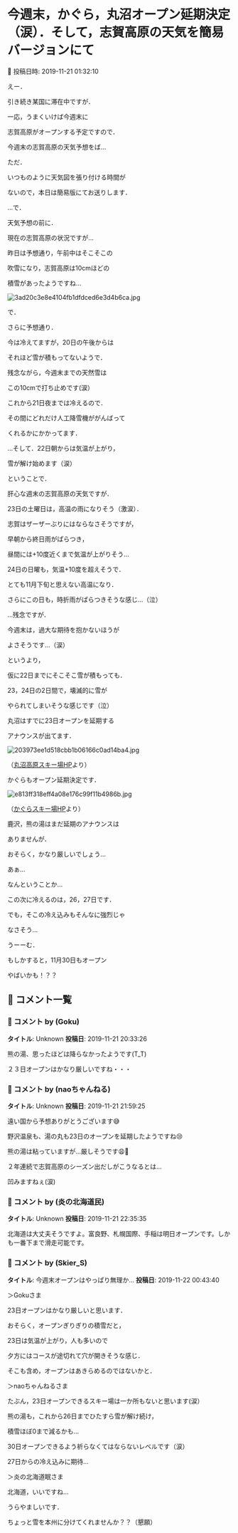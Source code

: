 # 今週末，かぐら，丸沼オープン延期決定（涙）．そして，志賀高原の天気を簡易バージョンにて

📅 投稿日時: 2019-11-21 01:32:10

えー．


引き続き某国に滞在中ですが．





一応，うまくいけば今週末に


志賀高原がオープンする予定ですので．


今週末の志賀高原の天気予想をば…





ただ．


いつものように天気図を張り付ける時間が


ないので，本日は簡易版にてお送りします．





…で．


天気予想の前に．


現在の志賀高原の状況ですが…


昨日は予想通り，午前中はそこそこの


吹雪になり，志賀高原は10cmほどの


積雪があったようですね…




![3ad20c3e8e4104fb1dfdced6e3d4b6ca.jpg](images/3ad20c3e8e4104fb1dfdced6e3d4b6ca.jpg)







で．


さらに予想通り．


今は冷えてますが，20日の午後からは


それほど雪が積もってないようで．


残念ながら，今週末までの天然雪は


この10cmで打ち止めです(涙）


これから21日夜までは冷えるので．


その間にどれだけ人工降雪機ががんばって


くれるかにかかってます．





…そして．22日朝からは気温が上がり，


雪が解け始めます（涙）





ということで．


肝心な週末の志賀高原の天気ですが．





23日の土曜日は，高温の雨になりそう（激涙）．


志賀はザーザーぶりにはならなさそうですが，


早朝から終日雨がぱらつき，


昼間には+10度近くまで気温が上がりそう…





24日の日曜も，気温+10度を超えそうで．


とても11月下旬と思えない高温になり．


さらにこの日も，時折雨がぱらつきそうな感じ…（泣）





…残念ですが．


今週末は，過大な期待を抱かないほうが


よさそうです…（涙）





というより，


仮に22日までにそこそこ雪が積もっても．


23，24日の2日間で，壊滅的に雪が


やられてしまいそうな感じです（泣）





丸沼はすでに23日オープンを延期する


アナウンスが出てます．




![203973ee1d518cbb1b06166c0ad14ba4.jpg](images/203973ee1d518cbb1b06166c0ad14ba4.jpg)




（[丸沼高原スキー場HP](https://www.marunuma.jp/winter/news/8168/)より）





かぐらもオープン延期決定です．




![e813ff318eff4a08e176c99f11b4986b.jpg](images/e813ff318eff4a08e176c99f11b4986b.jpg)




（[かぐらスキー場HP](https://www.princehotels.co.jp/file.jsp?id=303866)より）





鹿沢，熊の湯はまだ延期のアナウンスは


ありませんが．


おそらく，かなり厳しいでしょう…





あぁ…


なんということか…


この次に冷えるのは，26，27日です．


でも，そこの冷え込みもそんなに強烈じゃ


なさそう…


うーーむ．


もしかすると，11月30日もオープン


やばいかも！？？

## 💬 コメント一覧

### 💬 コメント by (Goku)
**タイトル**: Unknown
**投稿日**: 2019-11-21 20:33:26

熊の湯、思ったほどは降らなかったようです(T_T)

２３日オープンはかなり厳しいですね・・・

### 💬 コメント by (naoちゃんねる)
**タイトル**: Unknown
**投稿日**: 2019-11-21 21:59:25

遠い国から予想ありがとうございます😅



野沢温泉も、湯の丸も23日のオープンを延期したようですね😢

熊の湯は粘っていますが…厳しそうです😩💨



２年連続で志賀高原のシーズン出だしがこうなるとは…

凹みますねぇ(涙)

### 💬 コメント by (炎の北海道民)
**タイトル**: Unknown
**投稿日**: 2019-11-21 22:35:35

北海道は大丈夫そうですよ。富良野、札幌国際、手稲は明日オープンです。しかも一番下まで滑走可能です。

### 💬 コメント by (Skier_S)
**タイトル**: 今週末オープンはやっぱり無理か…
**投稿日**: 2019-11-22 00:43:40

＞Gokuさま

23日オープンはかなり厳しいと思います．

おそらく，オープンぎりぎりの積雪だと，

23日は気温が上がり，人も多いので

夕方にはコースが途切れて穴が開きそうな感じ．

そこも含め，オープンはあきらめるのではないかと．



＞naoちゃんねるさま

たぶん，23日オープンできるスキー場は一か所もないと思います(涙）

熊の湯も，これから26日までひたすら雪が解け続け，

積雪ほぼ0まで減るかも…

30日オープンできるよう祈らなくてはならないレベルです（涙）

27日からの冷え込みに期待…



＞炎の北海道眠さま

北海道，いいですね…

うらやましいです．

ちょっと雪を本州に分けてくれませんか？？（懇願）

